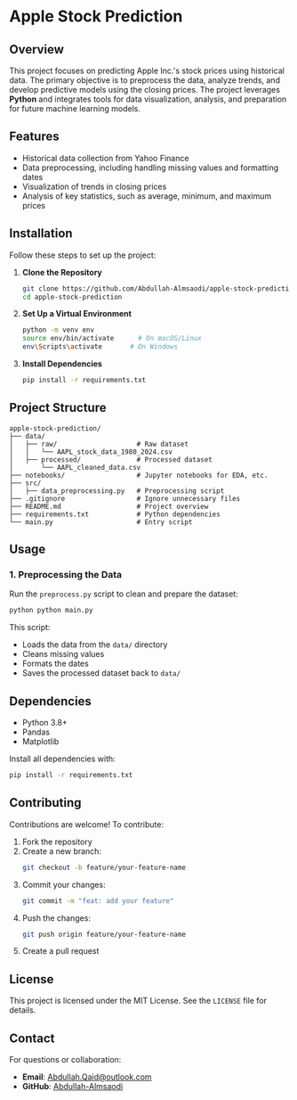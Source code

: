 # Apple Stock Prediction

## Overview

This project focuses on predicting Apple Inc.'s stock prices using historical data. The primary objective is to preprocess the data, analyze trends, and develop predictive models using the closing prices. The project leverages **Python** and integrates tools for data visualization, analysis, and preparation for future machine learning models.

## Features

- Historical data collection from Yahoo Finance
- Data preprocessing, including handling missing values and formatting dates
- Visualization of trends in closing prices
- Analysis of key statistics, such as average, minimum, and maximum prices

## Installation

Follow these steps to set up the project:

1. **Clone the Repository**

   ```bash
   git clone https://github.com/Abdullah-Almsaodi/apple-stock-prediction.git
   cd apple-stock-prediction
   ```

2. **Set Up a Virtual Environment**

   ```bash
   python -m venv env
   source env/bin/activate      # On macOS/Linux
   env\Scripts\activate       # On Windows
   ```

3. **Install Dependencies**
   ```bash
   pip install -r requirements.txt
   ```

## Project Structure

```
apple-stock-prediction/
├── data/
│   ├── raw/                    # Raw dataset
│   │   └── AAPL_stock_data_1980_2024.csv
│   ├── processed/              # Processed dataset
│       └── AAPL_cleaned_data.csv
├── notebooks/                  # Jupyter notebooks for EDA, etc.
├── src/
│   ├── data_preprocessing.py   # Preprocessing script
├── .gitignore                  # Ignore unnecessary files
├── README.md                   # Project overview
├── requirements.txt            # Python dependencies
└── main.py                     # Entry script

```

## Usage

### 1. Preprocessing the Data

Run the `preprocess.py` script to clean and prepare the dataset:

```bash
python python main.py

```

This script:

- Loads the data from the `data/` directory
- Cleans missing values
- Formats the dates
- Saves the processed dataset back to `data/`

## Dependencies

- Python 3.8+
- Pandas
- Matplotlib

Install all dependencies with:

```bash
pip install -r requirements.txt
```

## Contributing

Contributions are welcome! To contribute:

1. Fork the repository
2. Create a new branch:
   ```bash
   git checkout -b feature/your-feature-name
   ```
3. Commit your changes:
   ```bash
   git commit -m "feat: add your feature"
   ```
4. Push the changes:
   ```bash
   git push origin feature/your-feature-name
   ```
5. Create a pull request

## License

This project is licensed under the MIT License. See the `LICENSE` file for details.

## Contact

For questions or collaboration:

- **Email**: Abdullah.Qaid@outlook.com
- **GitHub**: [Abdullah-Almsaodi](https://github.com/Abdullah-Almsaodi)
